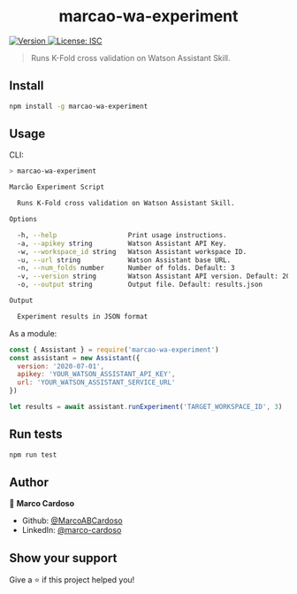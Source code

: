 <h1 align="center">marcao-wa-experiment</h1>
<p>
  <a href="https://www.npmjs.com/package/marcao-wa-experiment" target="_blank">
    <img alt="Version" src="https://img.shields.io/npm/v/marcao-wa-experiment.svg">
  </a>
  <a href="#" target="_blank">
    <img alt="License: ISC" src="https://img.shields.io/badge/License-ISC-yellow.svg" />
  </a>
</p>

> Runs K-Fold cross validation on Watson Assistant Skill.

## Install

```sh
npm install -g marcao-wa-experiment
```

## Usage

CLI:
```sh
> marcao-wa-experiment

Marcão Experiment Script

  Runs K-Fold cross validation on Watson Assistant Skill. 

Options

  -h, --help                  Print usage instructions.                         
  -a, --apikey string         Watson Assistant API Key.                         
  -w, --workspace_id string   Watson Assistant workspace ID.                    
  -u, --url string            Watson Assistant base URL.                        
  -n, --num_folds number      Number of folds. Default: 3                       
  -v, --version string        Watson Assistant API version. Default: 2020-07-01 
  -o, --output string         Output file. Default: results.json                

Output

  Experiment results in JSON format
```

As a module:
```js
const { Assistant } = require('marcao-wa-experiment')
const assistant = new Assistant({ 
  version: '2020-07-01', 
  apikey: 'YOUR_WATSON_ASSISTANT_API_KEY', 
  url: 'YOUR_WATSON_ASSISTANT_SERVICE_URL'
})

let results = await assistant.runExperiment('TARGET_WORKSPACE_ID', 3)
```

## Run tests

```sh
npm run test
```

## Author

👤 **Marco Cardoso**

* Github: [@MarcoABCardoso](https://github.com/MarcoABCardoso)
* LinkedIn: [@marco-cardoso](https://linkedin.com/in/marco-cardoso)

## Show your support

Give a ⭐️ if this project helped you!